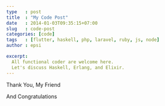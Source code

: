 ```yaml
---
type   : post
title  : "My Code Post"
date   : 2014-01-03T09:35:15+07:00
slug   : code-post
categories: [code]
tags   : [flutter, haskell, php, laravel, ruby, js, node]
author : epsi

excerpt:
  All functional coder are welcome here.
  Let's discuss Haskell, Erlang, and Elixir.
---
```


Thank You, My Friend

And Congratulations

